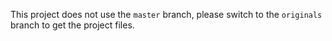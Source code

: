 This project does not use the `master` branch, please
switch to the `originals` branch to get the project files.
